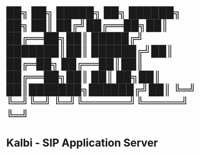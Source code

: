 ██╗  ██╗ █████╗ ██╗     ██████╗ ██╗ 
██║ ██╔╝██╔══██╗██║     ██╔══██╗██║
█████╔╝ ███████║██║     ██████╔╝██║
██╔═██╗ ██╔══██║██║     ██╔══██╗██║
██║  ██╗██║  ██║███████╗██████╔╝██║
╚═╝  ╚═╝╚═╝  ╚═╝╚══════╝╚═════╝ ╚═╝
===================================

# Kalbi - SIP Application Server

